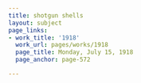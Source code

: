 ```yaml
---
title: shotgun shells
layout: subject
page_links:
- work_title: '1918'
  work_url: pages/works/1918
  page_title: Monday, July 15, 1918
  page_anchor: page-572

---
```

